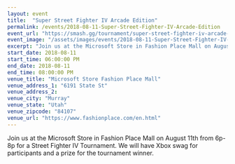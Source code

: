 ```yaml
---
layout: event
title:  "Super Street Fighter IV Arcade Edition"
permalink: /events/2018-08-11-Super-Street-Fighter-IV-Arcade-Edition
event_url: "https://smash.gg/tournament/super-street-fighter-iv-arcade-edition"
event_image: "/assets/images/events/2018-08-11-Super-Street-Fighter-IV-Arcade-Edition.jpg"
excerpt: "Join us at the Microsoft Store in Fashion Place Mall on August 11th from 6p-8p for a Street Fighter IV Tournament. We will have Xbox swag for participants and a prize for the tournament winner."
start_date: 2018-08-11
start_time: 06:00:00 PM
end_date: 2018-08-11
end_time: 08:00:00 PM
venue_title: "Microsoft Store Fashion Place Mall"
venue_address_1: "6191 State St"
venue_address_2:
venue_city: "Murray"
venue_state: "Utah"
venue_zipcode: "84107"
venue_url: "https://www.fashionplace.com/en.html"
---
```


Join us at the Microsoft Store in Fashion Place Mall on August 11th from 6p-8p for a Street Fighter IV Tournament. We will have Xbox swag for participants and a prize for the tournament winner.
